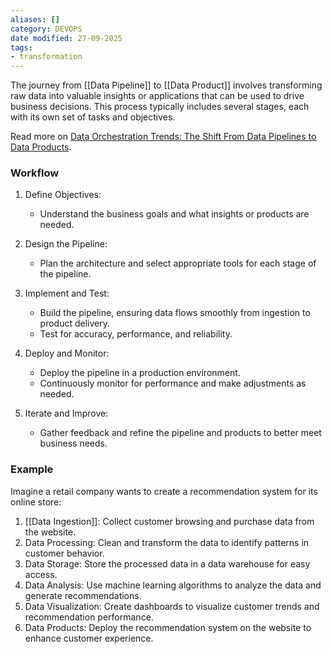 ```yaml
---
aliases: []
category: DEVOPS
date modified: 27-09-2025
tags:
- transformation
---
```

The journey from [[Data Pipeline]] to [[Data Product]] involves transforming raw data into valuable insights or applications that can be used to drive business decisions. This process typically includes several stages, each with its own set of tasks and objectives.

Read more on [Data Orchestration Trends: The Shift From Data Pipelines to Data Products](https://airbyte.com/blog/data-orchestration-trends).
### Workflow

1. Define Objectives:
   - Understand the business goals and what insights or products are needed.

1. Design the Pipeline:
   - Plan the architecture and select appropriate tools for each stage of the pipeline.

1. Implement and Test:
   - Build the pipeline, ensuring data flows smoothly from ingestion to product delivery.
   - Test for accuracy, performance, and reliability.

1. Deploy and Monitor:
   - Deploy the pipeline in a production environment.
   - Continuously monitor for performance and make adjustments as needed.

1. Iterate and Improve:
   - Gather feedback and refine the pipeline and products to better meet business needs.
### Example

Imagine a retail company wants to create a recommendation system for its online store:

1. [[Data Ingestion]]: Collect customer browsing and purchase data from the website.
2. Data Processing: Clean and transform the data to identify patterns in customer behavior.
3. Data Storage: Store the processed data in a data warehouse for easy access.
4. Data Analysis: Use machine learning algorithms to analyze the data and generate recommendations.
5. Data Visualization: Create dashboards to visualize customer trends and recommendation performance.
6. Data Products: Deploy the recommendation system on the website to enhance customer experience.

